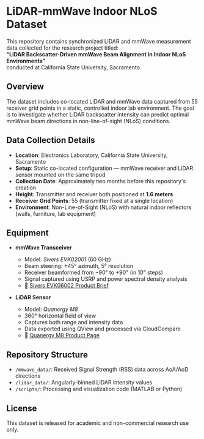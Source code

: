 # LiDAR-mmWave Indoor NLoS Dataset

This repository contains synchronized LiDAR and mmWave measurement data collected for the research project titled:  
**“LiDAR Backscatter-Driven mmWave Beam Alignment in Indoor NLoS Environments”**  
conducted at California State University, Sacramento.

## Overview

The dataset includes co-located LiDAR and mmWave data captured from 55 receiver grid points in a static, controlled indoor lab environment. The goal is to investigate whether LiDAR backscatter intensity can predict optimal mmWave beam directions in non-line-of-sight (NLoS) conditions.

## Data Collection Details

- **Location**: Electronics Laboratory, California State University, Sacramento  
- **Setup**: Static co-located configuration — mmWave receiver and LiDAR sensor mounted on the same tripod  
- **Collection Date**: Approximately two months before this repository's creation  
- **Height**: Transmitter and receiver both positioned at **1.6 meters**  
- **Receiver Grid Points**: 55 (transmitter fixed at a single location)  
- **Environment**: Non-Line-of-Sight (NLoS) with natural indoor reflectors (walls, furniture, lab equipment)

## Equipment

- **mmWave Transceiver**  
  - Model: *Sivers EVK02001* (60 GHz)  
  - Beam steering: ±45° azimuth, 5° resolution  
  - Receiver beamformed from −90° to +90° (in 10° steps)  
  - Signal captured using USRP and power spectral density analysis  
  - 📄 [Sivers EVK06002 Product Brief](https://www.sivers-semiconductors.com/wp-content/uploads/2021/10/Product-Brief-EVK06002-202110.pdf)

- **LiDAR Sensor**  
  - Model: *Quanergy M8*  
  - 360° horizontal field of view  
  - Captures both range and intensity data  
  - Data exported using QView and processed via CloudCompare  
  - 📄 [Quanergy M8 Product Page](https://www.quanergy.com/lidar/m8/)

## Repository Structure

- `/mmwave_data/`: Received Signal Strength (RSS) data across AoA/AoD directions  
- `/lidar_data/`: Angularly-binned LiDAR intensity values  
- `/scripts/`: Processing and visualization code (MATLAB or Python)

## License

This dataset is released for academic and non-commercial research use only.
